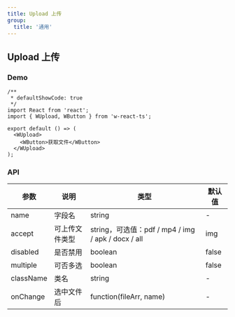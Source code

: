 ```yaml
---
title: Upload 上传
group:
  title: '通用'
---
```


## Upload 上传

### Demo

```tsx
/**
 * defaultShowCode: true
 */
import React from 'react';
import { WUpload, WButton } from 'w-react-ts';

export default () => (
  <WUpload>
    <WButton>获取文件</WButton>
  </WUpload>
);
```

### API

| 参数      | 说明           | 类型                                               | 默认值 |
| --------- | -------------- | -------------------------------------------------- | ------ |
| name      | 字段名         | string                                             | -      |
| accept    | 可上传文件类型 | string，可选值：pdf / mp4 / img / apk / docx / all | img    |
| disabled  | 是否禁用       | boolean                                            | false  |
| multiple  | 可否多选       | boolean                                            | false  |
| className | 类名           | string                                             | -      |
| onChange  | 选中文件后     | function(fileArr, name)                            | -      |
